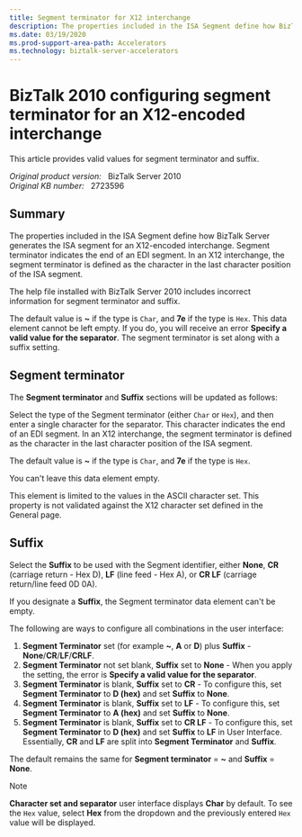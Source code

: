 ```yaml
---
title: Segment terminator for X12 interchange
description: The properties included in the ISA Segment define how BizTalk Server generates the ISA segment for an X12-encoded interchange. Valid values for Segment terminator are explained.
ms.date: 03/19/2020
ms.prod-support-area-path: Accelerators
ms.technology: biztalk-server-accelerators
---
```

# BizTalk 2010 configuring segment terminator for an X12-encoded interchange

This article provides valid values for segment terminator and suffix.

_Original product version:_ &nbsp; BizTalk Server 2010  
_Original KB number:_ &nbsp; 2723596

## Summary

The properties included in the ISA Segment define how BizTalk Server generates the ISA segment for an X12-encoded interchange. Segment terminator indicates the end of an EDI segment. In an X12 interchange, the segment terminator is defined as the character in the last character position of the ISA segment.

The help file installed with BizTalk Server 2010 includes incorrect information for segment terminator and suffix.

The default value is **~** if the type is `Char`, and **7e** if the type is `Hex`. This data element cannot be left empty. If you do, you will receive an error **Specify a valid value for the separator**. The segment terminator is set along with a suffix setting.

## Segment terminator

The **Segment terminator** and **Suffix** sections will be updated as follows:

Select the type of the Segment terminator (either `Char` or `Hex`), and then enter a single character for the separator. This character indicates the end of an EDI segment. In an X12 interchange, the segment terminator is defined as the character in the last character position of the ISA segment.

The default value is **~** if the type is `Char`, and **7e** if the type is `Hex`.

You can't leave this data element empty.

This element is limited to the values in the ASCII character set. This property is not validated against the X12 character set defined in the General page.

## Suffix

Select the **Suffix** to be used with the Segment identifier, either **None**, **CR** (carriage return - Hex D), **LF** (line feed - Hex A), or **CR LF** (carriage return/line feed 0D 0A).

If you designate a **Suffix**, the Segment terminator data element can't be empty.

The following are ways to configure all combinations in the user interface:

1. **Segment Terminator** set (for example **~**, **A** or **D**) plus **Suffix** - **None**/**CR**/**LF**/**CRLF**.
2. **Segment Terminator** not set blank, **Suffix** set to **None** - When you apply the setting, the error is **Specify a valid value for the separator**.
3. **Segment Terminator** is blank, **Suffix** set to **CR** - To configure this, set **Segment Terminator** to **D (hex)** and set **Suffix** to **None**.
4. **Segment Terminator** is blank, **Suffix** set to **LF** - To configure this, set **Segment Terminator** to **A (hex)** and set **Suffix** to **None**.
5. **Segment Terminator** is blank, **Suffix** set to **CR LF** - To configure this, set **Segment Terminator** to **D (hex)** and set **Suffix** to **LF** in User Interface. Essentially, **CR** and **LF** are split into **Segment Terminator** and **Suffix**.

The default remains the same for **Segment terminator** = **~** and **Suffix** = **None**.

> [!NOTE]
> **Character set and separator** user interface displays **Char** by default. To see the `Hex` value, select **Hex** from the dropdown and the previously entered `Hex` value will be displayed.
